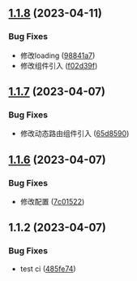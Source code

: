## [1.1.8](https://github.com/abner-forever/abner-blog/compare/v1.1.7...v1.1.8) (2023-04-11)


### Bug Fixes

* 修改loading ([98841a7](https://github.com/abner-forever/abner-blog/commit/98841a721a6d14f46c1c486e56cbf059c033fb28))
* 修改组件引入 ([f02d39f](https://github.com/abner-forever/abner-blog/commit/f02d39fc2c9cf5e2f9bb5747ba29901fbfc031f8))

## [1.1.7](https://github.com/abner-forever/abner-blog/compare/v1.1.6...v1.1.7) (2023-04-07)


### Bug Fixes

* 修改动态路由组件引入 ([65d8590](https://github.com/abner-forever/abner-blog/commit/65d85905a2b49c4cb88440f453abea5016030441))

## [1.1.6](https://github.com/abner-forever/abner-blog/compare/v1.1.5...v1.1.6) (2023-04-07)


### Bug Fixes

* 修改配置 ([7c01522](https://github.com/abner-forever/abner-blog/commit/7c015221989d861e3c2d5a986b1006aa7f3b12e0))

## 1.1.2 (2023-04-07)


### Bug Fixes

* test ci ([485fe74](https://github.com/abner-forever/abner-blog/commit/485fe74727da2ccde7a29640cc4194f35da26205))
